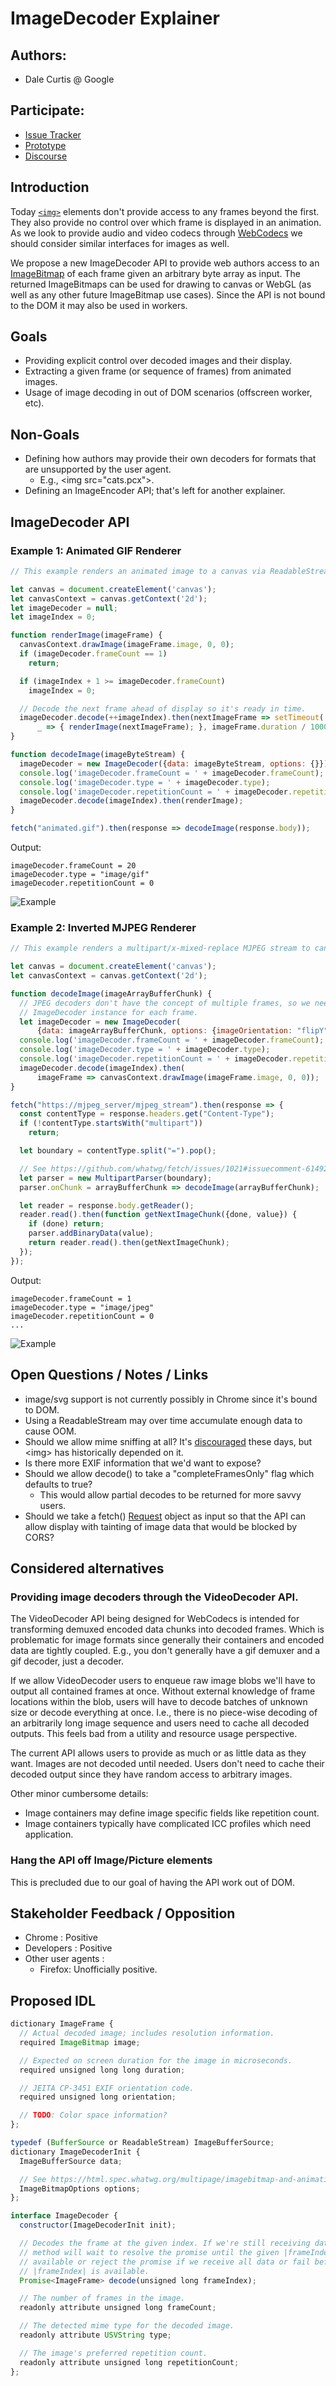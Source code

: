 # ImageDecoder Explainer

## Authors:

- Dale Curtis @ Google

## Participate:

- [Issue Tracker](https://github.com/dalecurtis/image-decoder-api/issues)
- [Prototype](https://chromium-review.googlesource.com/c/chromium/src/+/2145133)
- [Discourse](https://discourse.wicg.io/t/proposal-imagedecoder-api-extension-for-webcodecs/4418)

## Introduction
Today [`<img>`](https://developer.mozilla.org/en-US/docs/Web/API/HTMLImageElement) elements don't provide access to any frames beyond the first. They also provide no control over which frame is displayed in an animation. As we look to provide audio and video codecs through [WebCodecs](https://github.com/WICG/web-codecs/blob/master/explainer.md) we should consider similar interfaces for images as well.

We propose a new ImageDecoder API to provide web authors access to an [ImageBitmap](https://developer.mozilla.org/en-US/docs/Web/API/ImageBitmap) of each frame given an arbitrary byte array as input. The returned ImageBitmaps can be used for drawing to canvas or WebGL (as well as any other future ImageBitmap use cases). Since the API is not bound to the DOM it may also be used in workers.

## Goals
* Providing explicit control over decoded images and their display.
* Extracting a given frame (or sequence of frames) from animated images.
* Usage of image decoding in out of DOM scenarios (offscreen worker, etc).

## Non-Goals
* Defining how authors may provide their own decoders for formats that are unsupported by the user agent.
  * E.g., &lt;img src="cats.pcx"&gt;.
* Defining an ImageEncoder API; that's left for another explainer.

## ImageDecoder API

### Example 1: Animated GIF Renderer

```Javascript
// This example renders an animated image to a canvas via ReadableStream.

let canvas = document.createElement('canvas');
let canvasContext = canvas.getContext('2d');
let imageDecoder = null;
let imageIndex = 0;

function renderImage(imageFrame) {
  canvasContext.drawImage(imageFrame.image, 0, 0);
  if (imageDecoder.frameCount == 1)
    return;

  if (imageIndex + 1 >= imageDecoder.frameCount)
    imageIndex = 0;

  // Decode the next frame ahead of display so it's ready in time.
  imageDecoder.decode(++imageIndex).then(nextImageFrame => setTimeout(
      _ => { renderImage(nextImageFrame); }, imageFrame.duration / 1000.0));
}

function decodeImage(imageByteStream) {
  imageDecoder = new ImageDecoder({data: imageByteStream, options: {}});
  console.log('imageDecoder.frameCount = ' + imageDecoder.frameCount);
  console.log('imageDecoder.type = ' + imageDecoder.type);
  console.log('imageDecoder.repetitionCount = ' + imageDecoder.repetitionCount);
  imageDecoder.decode(imageIndex).then(renderImage);
}

fetch("animated.gif").then(response => decodeImage(response.body));
```

Output:
```Text
imageDecoder.frameCount = 20
imageDecoder.type = "image/gif"
imageDecoder.repetitionCount = 0
```
![Example](test-gif.gif)


### Example 2: Inverted MJPEG Renderer
```Javascript
// This example renders a multipart/x-mixed-replace MJPEG stream to canvas.

let canvas = document.createElement('canvas');
let canvasContext = canvas.getContext('2d');

function decodeImage(imageArrayBufferChunk) {
  // JPEG decoders don't have the concept of multiple frames, so we need a new
  // ImageDecoder instance for each frame.
  let imageDecoder = new ImageDecoder(
      {data: imageArrayBufferChunk, options: {imageOrientation: "flipY"}});
  console.log('imageDecoder.frameCount = ' + imageDecoder.frameCount);
  console.log('imageDecoder.type = ' + imageDecoder.type);
  console.log('imageDecoder.repetitionCount = ' + imageDecoder.repetitionCount);
  imageDecoder.decode(imageIndex).then(
      imageFrame => canvasContext.drawImage(imageFrame.image, 0, 0));
}

fetch("https://mjpeg_server/mjpeg_stream").then(response => {
  const contentType = response.headers.get("Content-Type");
  if (!contentType.startsWith("multipart"))
    return;

  let boundary = contentType.split("=").pop();

  // See https://github.com/whatwg/fetch/issues/1021#issuecomment-614920327
  let parser = new MultipartParser(boundary);
  parser.onChunk = arrayBufferChunk => decodeImage(arrayBufferChunk);

  let reader = response.body.getReader();
  reader.read().then(function getNextImageChunk({done, value}) {
    if (done) return;
    parser.addBinaryData(value);
    return reader.read().then(getNextImageChunk);
  });
});
```

Output:
```Text
imageDecoder.frameCount = 1
imageDecoder.type = "image/jpeg"
imageDecoder.repetitionCount = 0
...
```
![Example](flipped-gif.gif)

## Open Questions / Notes / Links
* image/svg support is not currently possibly in Chrome since it's bound to DOM.
* Using a ReadableStream may over time accumulate enough data to cause OOM.
* Should we allow mime sniffing at all? It's [discouraged](https://github.com/dalecurtis/image-decoder-api/issues/1) these days, but &lt;img&gt; has historically depended on it.
* Is there more EXIF information that we'd want to expose?
* Should we allow decode() to take a "completeFramesOnly" flag which defaults to true?
  * This would allow partial decodes to be returned for more savvy users.
* Should we take a fetch() [Request](https://developer.mozilla.org/en-US/docs/Web/API/Request) object as input so that the API can allow display with tainting of image data that would be blocked by CORS?

## Considered alternatives

### Providing image decoders through the VideoDecoder API.
The VideoDecoder API being designed for WebCodecs is intended for transforming demuxed encoded data chunks into decoded frames. Which is problematic for image formats since generally their containers and encoded data are tightly coupled. E.g., you don't generally have a gif demuxer and a gif decoder, just a decoder.

If we allow VideoDecoder users to enqueue raw image blobs we'll have to output all contained frames at once. Without external knowledge of frame locations within the blob, users will have to decode batches of unknown size or decode everything at once. I.e., there is no piece-wise decoding of an arbitrarily long image sequence and users need to cache all decoded outputs. This feels bad from a utility and resource usage perspective.

The current API allows users to provide as much or as little data as they want. Images are not decoded until needed. Users don't need to cache their decoded output since they have random access to arbitrary images.

Other minor cumbersome details:
* Image containers may define image specific fields like repetition count.
* Image containers typically have complicated ICC profiles which need application.

### Hang the API off Image/Picture elements
This is precluded due to our goal of having the API work out of DOM.

## Stakeholder Feedback / Opposition

- Chrome : Positive
- Developers : Positive
- Other user agents :
  - Firefox: Unofficially positive.

## Proposed IDL

```Javascript
dictionary ImageFrame {
  // Actual decoded image; includes resolution information.
  required ImageBitmap image;

  // Expected on screen duration for the image in microseconds.
  required unsigned long long duration;

  // JEITA CP-3451 EXIF orientation code.
  required unsigned long orientation;

  // TODO: Color space information?
};

typedef (BufferSource or ReadableStream) ImageBufferSource;
dictionary ImageDecoderInit {
  ImageBufferSource data;

  // See https://html.spec.whatwg.org/multipage/imagebitmap-and-animations.html#imagebitmapoptions
  ImageBitmapOptions options;
};

interface ImageDecoder {
  constructor(ImageDecoderInit init);

  // Decodes the frame at the given index. If we're still receiving data, this
  // method will wait to resolve the promise until the given |frameIndex| is
  // available or reject the promise if we receive all data or fail before
  // |frameIndex| is available.
  Promise<ImageFrame> decode(unsigned long frameIndex);

  // The number of frames in the image.
  readonly attribute unsigned long frameCount;

  // The detected mime type for the decoded image.
  readonly attribute USVString type;

  // The image's preferred repetition count.
  readonly attribute unsigned long repetitionCount;
};
```
